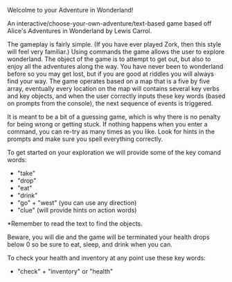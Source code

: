 Welcolme to your Adventure in Wonderland!

An interactive/choose-your-own-adventure/text-based game based off Alice's Adventures in Wonderland by Lewis Carrol.

The gameplay is fairly simple. (If you have ever played Zork, then this style will feel very familiar.) Using commands the game allows the user to explore wonderland. The object of the game is to attempt to get out, but also to enjoy all the adventures along the way. You have never been to wonderland before so you may get lost, but if you are good at riddles you will always find your way. The game operates based on a map that is a five by five array, eventually every location on the map will contains several key verbs and key objects, and when the user correctly inputs these key words (based on prompts from the console), the next sequence of events is triggered.

It is meant to be a bit of a guessing game, which is why there is no penalty for being wrong or getting stuck. If nothing happens when you enter a command, you can re-try as many times as you like. Look for hints in the prompts and make sure you spell everything correctly.

To get started on your exploration we will provide some of the key comand words:
 - "take"
 - "drop"
 - "eat"
 - "drink"
 - "go" + "west" (you can use any direction)
 - "clue" (will provide hints on action words)

*Remember to read the text to find the objects.

Beware, you will die and the game will be terminated your health drops below 0 so be sure to eat, sleep, and drink when you can.

To check your health and inventory at any point use these key words:
 - "check" + "inventory" or "health"
